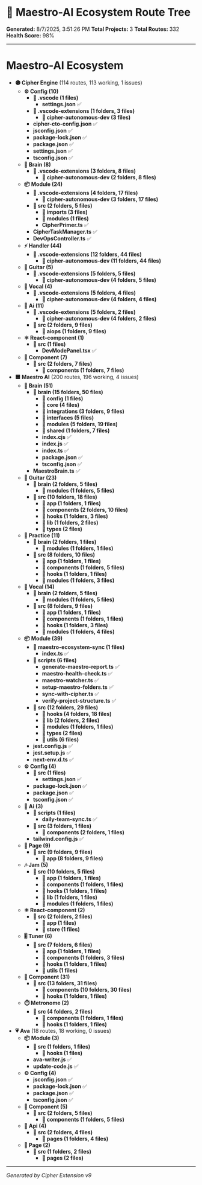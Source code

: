 # 🌳 Maestro-AI Ecosystem Route Tree

**Generated:** 8/7/2025, 3:51:26 PM
**Total Projects:** 3
**Total Routes:** 332
**Health Score:** 98%

---

# **Maestro-AI Ecosystem**
  - **🟣 Cipher Engine** (114 routes, 113 working, 1 issues)
    - **⚙️ Config (10)**
      - **📁 .vscode (1 files)**
        - **settings.json** ✅
      - **📁 .vscode-extensions (1 folders, 3 files)**
        - **📁 cipher-autonomous-dev (3 files)**
      - **cipher-cto-config.json** ✅
      - **jsconfig.json** ✅
      - **package-lock.json** ✅
      - **package.json** ✅
      - **settings.json** ✅
      - **tsconfig.json** ✅
    - **🧠 Brain (8)**
      - **📁 .vscode-extensions (3 folders, 8 files)**
        - **📁 cipher-autonomous-dev (2 folders, 8 files)**
    - **📦 Module (24)**
      - **📁 .vscode-extensions (4 folders, 17 files)**
        - **📁 cipher-autonomous-dev (3 folders, 17 files)**
      - **📁 src (2 folders, 5 files)**
        - **📁 imports (3 files)**
        - **📁 modules (1 files)**
        - **CipherPrimer.ts** ✅
      - **CipherTaskManager.ts** ✅
      - **DevOpsController.ts** ✅
    - **⚡ Handler (44)**
      - **📁 .vscode-extensions (12 folders, 44 files)**
        - **📁 cipher-autonomous-dev (11 folders, 44 files)**
    - **🎸 Guitar (5)**
      - **📁 .vscode-extensions (5 folders, 5 files)**
        - **📁 cipher-autonomous-dev (4 folders, 5 files)**
    - **🎤 Vocal (4)**
      - **📁 .vscode-extensions (5 folders, 4 files)**
        - **📁 cipher-autonomous-dev (4 folders, 4 files)**
    - **🤖 Ai (11)**
      - **📁 .vscode-extensions (5 folders, 2 files)**
        - **📁 cipher-autonomous-dev (4 folders, 2 files)**
      - **📁 src (2 folders, 9 files)**
        - **📁 aiops (1 folders, 9 files)**
    - **⚛️ React-component (1)**
      - **📁 src (1 files)**
        - **DevModePanel.tsx** ✅
    - **🧩 Component (7)**
      - **📁 src (2 folders, 7 files)**
        - **📁 components (1 folders, 7 files)**
  - **🟦 Maestro AI** (200 routes, 196 working, 4 issues)
    - **🧠 Brain (51)**
      - **📁 brain (15 folders, 50 files)**
        - **📁 config (1 files)**
        - **📁 core (4 files)**
        - **📁 integrations (3 folders, 9 files)**
        - **📁 interfaces (5 files)**
        - **📁 modules (5 folders, 19 files)**
        - **📁 shared (1 folders, 7 files)**
        - **index.cjs** ✅
        - **index.js** ✅
        - **index.ts** ✅
        - **package.json** ✅
        - **tsconfig.json** ✅
      - **MaestroBrain.ts** ✅
    - **🎸 Guitar (23)**
      - **📁 brain (2 folders, 5 files)**
        - **📁 modules (1 folders, 5 files)**
      - **📁 src (10 folders, 18 files)**
        - **📁 app (1 folders, 1 files)**
        - **📁 components (2 folders, 10 files)**
        - **📁 hooks (1 folders, 3 files)**
        - **📁 lib (1 folders, 2 files)**
        - **📁 types (2 files)**
    - **🎵 Practice (11)**
      - **📁 brain (2 folders, 1 files)**
        - **📁 modules (1 folders, 1 files)**
      - **📁 src (8 folders, 10 files)**
        - **📁 app (1 folders, 1 files)**
        - **📁 components (1 folders, 5 files)**
        - **📁 hooks (1 folders, 1 files)**
        - **📁 modules (1 folders, 3 files)**
    - **🎤 Vocal (14)**
      - **📁 brain (2 folders, 5 files)**
        - **📁 modules (1 folders, 5 files)**
      - **📁 src (8 folders, 9 files)**
        - **📁 app (1 folders, 1 files)**
        - **📁 components (1 folders, 1 files)**
        - **📁 hooks (1 folders, 3 files)**
        - **📁 modules (1 folders, 4 files)**
    - **📦 Module (39)**
      - **📁 maestro-ecosystem-sync (1 files)**
        - **index.ts** ✅
      - **📁 scripts (6 files)**
        - **generate-maestro-report.ts** ✅
        - **maestro-health-check.ts** ✅
        - **maestro-watcher.ts** ✅
        - **setup-maestro-folders.ts** ✅
        - **sync-with-cipher.ts** ✅
        - **verify-project-structure.ts** ✅
      - **📁 src (12 folders, 29 files)**
        - **📁 hooks (4 folders, 18 files)**
        - **📁 lib (2 folders, 2 files)**
        - **📁 modules (1 folders, 1 files)**
        - **📁 types (2 files)**
        - **📁 utils (6 files)**
      - **jest.config.js** ✅
      - **jest.setup.js** ✅
      - **next-env.d.ts** ✅
    - **⚙️ Config (4)**
      - **📁 src (1 files)**
        - **settings.json** ✅
      - **package-lock.json** ✅
      - **package.json** ✅
      - **tsconfig.json** ✅
    - **🤖 Ai (3)**
      - **📁 scripts (1 files)**
        - **daily-team-sync.ts** ✅
      - **📁 src (3 folders, 1 files)**
        - **📁 components (2 folders, 1 files)**
      - **tailwind.config.js** ✅
    - **📄 Page (9)**
      - **📁 src (9 folders, 9 files)**
        - **📁 app (8 folders, 9 files)**
    - **🎶 Jam (5)**
      - **📁 src (10 folders, 5 files)**
        - **📁 app (1 folders, 1 files)**
        - **📁 components (1 folders, 1 files)**
        - **📁 hooks (1 folders, 1 files)**
        - **📁 lib (1 folders, 1 files)**
        - **📁 modules (1 folders, 1 files)**
    - **⚛️ React-component (2)**
      - **📁 src (2 folders, 2 files)**
        - **📁 app (1 files)**
        - **📁 store (1 files)**
    - **🎚️ Tuner (6)**
      - **📁 src (7 folders, 6 files)**
        - **📁 app (1 folders, 1 files)**
        - **📁 components (1 folders, 3 files)**
        - **📁 hooks (1 folders, 1 files)**
        - **📁 utils (1 files)**
    - **🧩 Component (31)**
      - **📁 src (13 folders, 31 files)**
        - **📁 components (10 folders, 30 files)**
        - **📁 hooks (1 folders, 1 files)**
    - **⏱️ Metronome (2)**
      - **📁 src (4 folders, 2 files)**
        - **📁 components (1 folders, 1 files)**
        - **📁 hooks (1 folders, 1 files)**
  - **💗 Ava** (18 routes, 18 working, 0 issues)
    - **📦 Module (3)**
      - **📁 src (1 folders, 1 files)**
        - **📁 hooks (1 files)**
      - **ava-writer.js** ✅
      - **update-code.js** ✅
    - **⚙️ Config (4)**
      - **jsconfig.json** ✅
      - **package-lock.json** ✅
      - **package.json** ✅
      - **tsconfig.json** ✅
    - **🧩 Component (5)**
      - **📁 src (2 folders, 5 files)**
        - **📁 components (1 folders, 5 files)**
    - **🔌 Api (4)**
      - **📁 src (2 folders, 4 files)**
        - **📁 pages (1 folders, 4 files)**
    - **📄 Page (2)**
      - **📁 src (1 folders, 2 files)**
        - **📁 pages (2 files)**

---
*Generated by Cipher Extension v9*